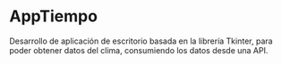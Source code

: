 # AppTiempo
Desarrollo de aplicación de escritorio basada en la librería Tkinter, para poder obtener datos del clima, consumiendo los datos desde una API.

